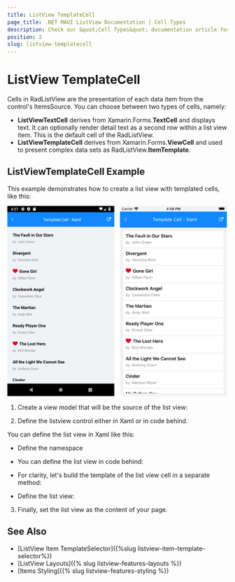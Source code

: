 ```yaml
---
title: ListView TemplateCell
page_title: .NET MAUI ListView Documentation | Cell Types
description: Check our &quot;Cell Types&quot; documentation article for Telerik ListView for .NET MAUI control.
position: 2
slug: listview-templatecell
---
```


# ListView TemplateCell

Cells in RadListView are the presentation of each data item from the control's ItemsSource. You can choose between two types of cells, namely:

- **ListViewTextCell** derives from Xamarin.Forms.**TextCell** and displays text. It can optionally render detail text as a second row within a list view item. This is the default cell of the RadListView.
- **ListViewTemplateCell** derives from Xamarin.Forms.**ViewCell** and used to present complex data sets as RadListView.**ItemTemplate**.

## ListViewTemplateCell Example

This example demonstrates how to create a list view with templated cells, like this:

![](../images/listview-celltypes-templatecell.png)

1. Create a view model that will be the source of the list view:

<snippet id='listview-celltypes-templatecell-viewmodel'/>

2. Define the listview control either in Xaml or in code behind.

You can define the list view in Xaml like this:
	
<snippet id='listview-celltypes-templatecell-listview-xaml'/>
	
* Define the namespace

<snippet id='xmlns-teleriklistview'/>
		
* You can define the list view in code behind:
		
* For clarity, let's build the template of the list view cell in a separate method:
		
<snippet id='listview-celltypes-templatecell-cellcontent'/>
		
* Define the list view:
		
<snippet id='listview-celltypes-templatecell-listview-code'/>
	
3. Finally, set the list view as the content of your page.

## See Also
- [ListView Item TemplateSelector]({%slug listview-item-template-selector%})
- [ListView Layouts]({% slug listview-features-layouts %})
- [Items Styling]({% slug listview-features-styling %})
